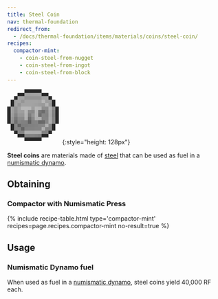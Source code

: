 ```yaml
---
title: Steel Coin
nav: thermal-foundation
redirect_from:
  - /docs/thermal-foundation/items/materials/coins/steel-coin/
recipes:
  compactor-mint:
    - coin-steel-from-nugget
    - coin-steel-from-ingot
    - coin-steel-from-block
---
```


![Steel coin](/assets/images/thermal-foundation/coin-steel.png){:style="height: 128px"}


**Steel coins** are materials made of [steel](/docs/steel-ingot/) that can be
used as fuel in a [numismatic dynamo](/docs/numismatic-dynamo/).


Obtaining
---------

### Compactor with Numismatic Press
{% include recipe-table.html type='compactor-mint' recipes=page.recipes.compactor-mint no-result=true %}


Usage
-----

### Numismatic Dynamo fuel
When used as fuel in a [numismatic dynamo](/docs/numismatic-dynamo/), steel
coins yield 40,000 RF each.
